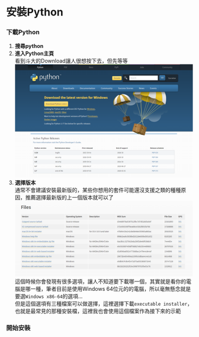 # 安裝Python
### 下載Python
1. **搜尋python**
2. **進入Python主頁**  
看到斗大的Download讓人很想按下去，但先等等
![](https://github.com/GoldOrange261/Public-Note/blob/main/install/screenshots/python/python_home.png)
3. **選擇版本**  
通常不會建議安裝最新版的，某些你想用的套件可能還沒支援之類的種種原因，推薦選擇最新版的上一個版本就可以了
![](https://github.com/GoldOrange261/Public-Note/blob/main/install/screenshots/python/python_files.png)
這個時候你會發現有很多選項，讓人不知道要下載哪一個，其實就是看你的電腦是哪一種，筆者目前是使用Windows 64位元的的電腦，所以毫無懸念就是要選`Windows x86-64`的選項...  
但是這個選項有三種檔案可以做選擇，這裡選擇下載`executable installer`，也就是最常見的那種安裝檔，這裡我也會使用這個檔案作為接下來的示範

### 開始安裝
![]()
